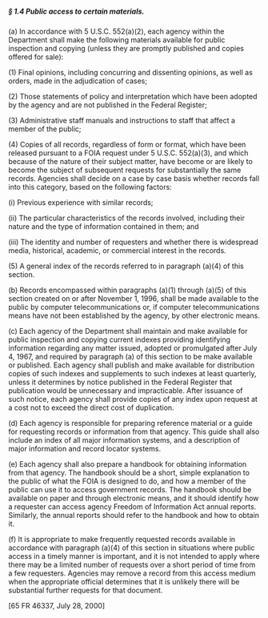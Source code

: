##### § 1.4 Public access to certain materials. #####

(a) In accordance with 5 U.S.C. 552(a)(2), each agency within the Department shall make the following materials available for public inspection and copying (unless they are promptly published and copies offered for sale):

(1) Final opinions, including concurring and dissenting opinions, as well as orders, made in the adjudication of cases;

(2) Those statements of policy and interpretation which have been adopted by the agency and are not published in the Federal Register;

(3) Administrative staff manuals and instructions to staff that affect a member of the public;

(4) Copies of all records, regardless of form or format, which have been released pursuant to a FOIA request under 5 U.S.C. 552(a)(3), and which because of the nature of their subject matter, have become or are likely to become the subject of subsequent requests for substantially the same records. Agencies shall decide on a case by case basis whether records fall into this category, based on the following factors:

(i) Previous experience with similar records;

(ii) The particular characteristics of the records involved, including their nature and the type of information contained in them; and

(iii) The identity and number of requesters and whether there is widespread media, historical, academic, or commercial interest in the records.

(5) A general index of the records referred to in paragraph (a)(4) of this section.

(b) Records encompassed within paragraphs (a)(1) through (a)(5) of this section created on or after November 1, 1996, shall be made available to the public by computer telecommunications or, if computer telecommunications means have not been established by the agency, by other electronic means.

(c) Each agency of the Department shall maintain and make available for public inspection and copying current indexes providing identifying information regarding any matter issued, adopted or promulgated after July 4, 1967, and required by paragraph (a) of this section to be make available or published. Each agency shall publish and make available for distribution copies of such indexes and supplements to such indexes at least quarterly, unless it determines by notice published in the Federal Register that publication would be unnecessary and impracticable. After issuance of such notice, each agency shall provide copies of any index upon request at a cost not to exceed the direct cost of duplication.

(d) Each agency is responsible for preparing reference material or a guide for requesting records or information from that agency. This guide shall also include an index of all major information systems, and a description of major information and record locator systems.

(e) Each agency shall also prepare a handbook for obtaining information from that agency. The handbook should be a short, simple explanation to the public of what the FOIA is designed to do, and how a member of the public can use it to access government records. The handbook should be available on paper and through electronic means, and it should identify how a requester can access agency Freedom of Information Act annual reports. Similarly, the annual reports should refer to the handbook and how to obtain it.

(f) It is appropriate to make frequently requested records available in accordance with paragraph (a)(4) of this section in situations where public access in a timely manner is important, and it is not intended to apply where there may be a limited number of requests over a short period of time from a few requesters. Agencies may remove a record from this access medium when the appropriate official determines that it is unlikely there will be substantial further requests for that document.

[65 FR 46337, July 28, 2000]